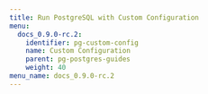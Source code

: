```yaml
---
title: Run PostgreSQL with Custom Configuration
menu:
  docs_0.9.0-rc.2:
    identifier: pg-custom-config
    name: Custom Configuration
    parent: pg-postgres-guides
    weight: 40
menu_name: docs_0.9.0-rc.2
---
```


